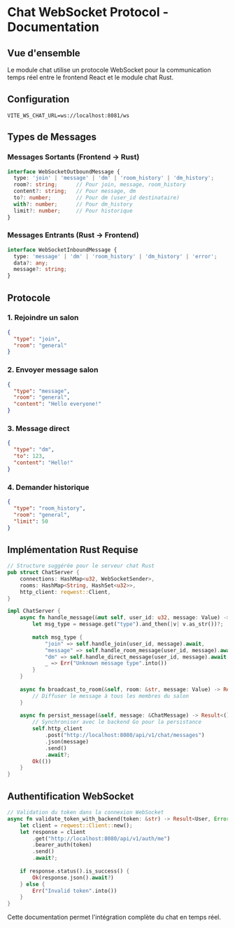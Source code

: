 # Chat WebSocket Protocol - Documentation

## Vue d'ensemble

Le module chat utilise un protocole WebSocket pour la communication temps réel entre le frontend React et le module chat Rust.

## Configuration

```env
VITE_WS_CHAT_URL=ws://localhost:8081/ws
```

## Types de Messages

### Messages Sortants (Frontend → Rust)

```typescript
interface WebSocketOutboundMessage {
  type: 'join' | 'message' | 'dm' | 'room_history' | 'dm_history';
  room?: string;      // Pour join, message, room_history
  content?: string;   // Pour message, dm
  to?: number;        // Pour dm (user_id destinataire)
  with?: number;      // Pour dm_history
  limit?: number;     // Pour historique
}
```

### Messages Entrants (Rust → Frontend)

```typescript
interface WebSocketInboundMessage {
  type: 'message' | 'dm' | 'room_history' | 'dm_history' | 'error';
  data?: any;
  message?: string;
}
```

## Protocole

### 1. Rejoindre un salon
```json
{
  "type": "join",
  "room": "general"
}
```

### 2. Envoyer message salon
```json
{
  "type": "message",
  "room": "general",
  "content": "Hello everyone!"
}
```

### 3. Message direct
```json
{
  "type": "dm",
  "to": 123,
  "content": "Hello!"
}
```

### 4. Demander historique
```json
{
  "type": "room_history",
  "room": "general",
  "limit": 50
}
```

## Implémentation Rust Requise

```rust
// Structure suggérée pour le serveur chat Rust
pub struct ChatServer {
    connections: HashMap<u32, WebSocketSender>,
    rooms: HashMap<String, HashSet<u32>>,
    http_client: reqwest::Client,
}

impl ChatServer {
    async fn handle_message(&mut self, user_id: u32, message: Value) -> Result<(), Error> {
        let msg_type = message.get("type").and_then(|v| v.as_str())?;
        
        match msg_type {
            "join" => self.handle_join(user_id, message).await,
            "message" => self.handle_room_message(user_id, message).await,
            "dm" => self.handle_direct_message(user_id, message).await,
            _ => Err("Unknown message type".into())
        }
    }
    
    async fn broadcast_to_room(&self, room: &str, message: Value) -> Result<(), Error> {
        // Diffuser le message à tous les membres du salon
    }
    
    async fn persist_message(&self, message: &ChatMessage) -> Result<(), Error> {
        // Synchroniser avec le backend Go pour la persistance
        self.http_client
            .post("http://localhost:8080/api/v1/chat/messages")
            .json(message)
            .send()
            .await?;
        Ok(())
    }
}
```

## Authentification WebSocket

```rust
// Validation du token dans la connexion WebSocket
async fn validate_token_with_backend(token: &str) -> Result<User, Error> {
    let client = reqwest::Client::new();
    let response = client
        .get("http://localhost:8080/api/v1/auth/me")
        .bearer_auth(token)
        .send()
        .await?;
        
    if response.status().is_success() {
        Ok(response.json().await?)
    } else {
        Err("Invalid token".into())
    }
}
```

Cette documentation permet l'intégration complète du chat en temps réel. 